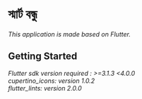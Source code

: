 # স্মার্ট বন্ধু

<i>This application is made based on Flutter.</i>

## Getting Started

*Flutter sdk version required : >=3.1.3 <4.0.0*  
*cupertino_icons: version 1.0.2*  
*flutter_lints: version 2.0.0*
